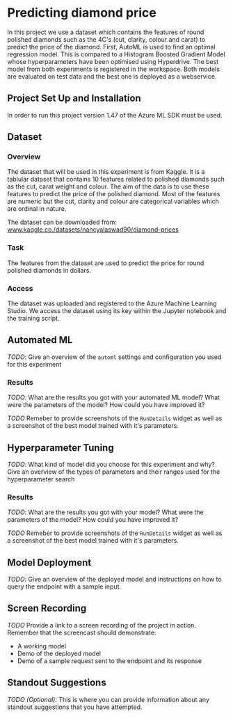 # Predicting diamond price 

In this project we use a dataset which contains the features of round polished diamonds such as the 4C's (cut, clarity, colour and carat) to predict the price of the diamond. First, AutoML is used to find an optimal regression model. This is compared to a Histogram Boosted Gradient Model whose hyperparameters have been optimised using Hyperdrive. The best model from both experiments is registered in the workspace. Both models are evaluated on test data and the best one is deployed as a webservice.


## Project Set Up and Installation
In order to run this project version 1.47 of the Azure ML SDK must be used. 

## Dataset

### Overview
The dataset that will be used in this experiment is from Kaggle. It is a tablular dataset that contains 10 features related to polished diamonds such as the cut, carat weight and colour. The aim of the data is to use these features to predict the price of the polished diamond. Most of the features are numeric but the cut, clarity and colour are categorical variables which are ordinal in nature. 

The dataset can be downloaded from:
www.kaggle.co./datasets/nancyalaswad90/diamond-prices

### Task
The features from the dataset are used to predict the price for round polished diamonds in dollars.

### Access
The dataset was uploaded and registered to the Azure Machine Learning Studio. We access the dataset using its key within the Jupyter notebook and the training script.

## Automated ML
*TODO*: Give an overview of the `automl` settings and configuration you used for this experiment

### Results
*TODO*: What are the results you got with your automated ML model? What were the parameters of the model? How could you have improved it?

*TODO* Remeber to provide screenshots of the `RunDetails` widget as well as a screenshot of the best model trained with it's parameters.

## Hyperparameter Tuning
*TODO*: What kind of model did you choose for this experiment and why? Give an overview of the types of parameters and their ranges used for the hyperparameter search


### Results
*TODO*: What are the results you got with your model? What were the parameters of the model? How could you have improved it?

*TODO* Remeber to provide screenshots of the `RunDetails` widget as well as a screenshot of the best model trained with it's parameters.

## Model Deployment
*TODO*: Give an overview of the deployed model and instructions on how to query the endpoint with a sample input.

## Screen Recording
*TODO* Provide a link to a screen recording of the project in action. Remember that the screencast should demonstrate:
- A working model
- Demo of the deployed  model
- Demo of a sample request sent to the endpoint and its response

## Standout Suggestions
*TODO (Optional):* This is where you can provide information about any standout suggestions that you have attempted.
